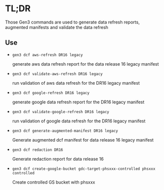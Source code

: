 # TL;DR

Those Gen3 commands are used to generate data refresh reports, augmented manifests and validate the data refresh

## Use

* `gen3 dcf aws-refresh DR16 legacy`

  generate aws data refresh report for the data release 16 legacy manifest

* `gen3 dcf validate-aws-refresh DR16 legacy`

  run validation of aws data refresh for the DR16 legacy manifest

* `gen3 dcf google-refresh DR16 legacy`

  generate google data refresh report for the DR16 legacy manifest

* `gen3 dcf validate-google-refresh DR16 legacy`

  run validation of google data refresh for the DR16 legacy manifest

* `gen3 dcf generate-augmented-manifest DR16 legacy`

  Generate augmented dcf manifest for data release 16 legacy manifest

* `gen3 dcf redaction DR16`

  Generate redaction report for data release 16

* `gen3 dcf create-google-bucket gdc-target-phsxxx-controlled phsxxx controlled`

  Create controlled GS bucket with phsxxx
